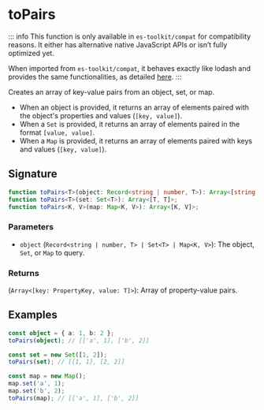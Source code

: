 # toPairs

::: info
This function is only available in `es-toolkit/compat` for compatibility reasons. It either has alternative native JavaScript APIs or isn’t fully optimized yet.

When imported from `es-toolkit/compat`, it behaves exactly like lodash and provides the same functionalities, as detailed [here](../../../compatibility.md).
:::

Creates an array of key-value pairs from an object, set, or map.

- When an object is provided, it returns an array of elements paired with the object's properties and values (`[key, value]`).
- When a `Set` is provided, it returns an array of elements paired in the format `[value, value]`.
- When a `Map` is provided, it returns an array of elements paired with keys and values (`[key, value]`).

## Signature

```typescript
function toPairs<T>(object: Record<string | number, T>): Array<[string, T]>;
function toPairs<T>(set: Set<T>): Array<[T, T]>;
function toPairs<K, V>(map: Map<K, V>): Array<[K, V]>;
```

### Parameters

- `object` (`Record<string | number, T> | Set<T> | Map<K, V>`): The object, `Set`, or `Map` to query.

### Returns

(`Array<[key: PropertyKey, value: T]>`): Array of property-value pairs.

## Examples

```typescript
const object = { a: 1, b: 2 };
toPairs(object); // [['a', 1], ['b', 2]]

const set = new Set([1, 2]);
toPairs(set); // [[1, 1], [2, 2]]

const map = new Map();
map.set('a', 1);
map.set('b', 2);
toPairs(map); // [['a', 1], ['b', 2]]
```